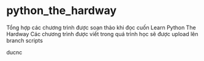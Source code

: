# python_the_hardway
Tổng hợp các chương trình được soạn thảo khi đọc cuốn Learn Python The Hardway 
Các chương trình được viết trong quá trình học sẽ được upload lên branch scripts

ducnc